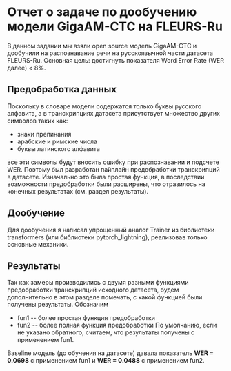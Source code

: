 # Отчет о задаче по дообучению модели GigaAM-CTC на FLEURS-Ru

В данном задании мы взяли open source модель GigaAM-CTC и дообучили на распознавание речи на русскоязычной части датасета FLEURS-Ru.
Основная цель: достигнуть показателя Word Error Rate (WER далее) < 8%.

## Предобработка данных

Поскольку в словаре модели содержатся только буквы русского алфавита, а в транскрипциях датасета присутствует множество
других символов таких как:
- знаки препинания
- арабские и римские числа
- буквы латинского алфавита

все эти символы будут вносить ошибку при распознавании и подсчете WER. Поэтому был разработан пайплайн предобработки 
транскрипций в датасете. Изначально это была простая функция, в последствии возможности предобработки были расширены, что
отразилось на конечных результатах (см. раздел результаты).

## Дообучение

Для дообучения я написал упрощенный аналог Trainer из библиотеки transformers (или библиотеки pytorch_lightning), реализовав только основные механики.

## Результаты

Так как замеры производились с двумя разными функциями предобработки транскрипций исходного датасета, будем дополнительно
в этом разделе помечать, с какой функцией были получены результаты. Обозначим
- fun1 -- более простая функция предобработки
- fun2 -- более полная функция предобработки
По умолчанию, если не указано обратного, считаем, что результаты получены с применением fun1.

Baseline модель (до обучения на датасете) давала показатель __WER = 0.0698__ с применением fun1 и __WER = 0.0488__ с применением fun2.
